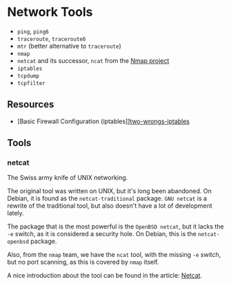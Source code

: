 Network Tools
=============

 - `ping`, `ping6`
 - `traceroute`, `traceroute6`
 - `mtr` (better alternative to `traceroute`)
 - `nmap`
 - `netcat` and its successor, `ncat` from the [Nmap project](https://nmap.org/)
 - `iptables`
 - `tcpdump`
 - `tcpfilter`


Resources
---------

 - [Basic Firewall Configuration (iptables]][two-wrongs-iptables]

[two-wrongs-iptables]:	https://two-wrongs.com/basic-firewall-configuration-iptables


Tools
-----

### netcat ###

The Swiss army knife of UNIX networking.

The original tool was written on UNIX, but it's long been abandoned.
On Debian, it is found as the `netcat-traditional` package.
`GNU netcat` is a rewrite of the traditional tool, but also doesn't have a lot
of development lately.

The package that is the most powerful is the `OpenBSD netcat`, but it lacks the
`-e` switch, as it is considered a security hole.  On Debian, this is the
`netcat-openbsd` package.

Also, from the `nmap` team, we have the `ncat` tool, with the missing `-e`
switch, but no port scanning, as this is covered by `nmap` itself.

A nice introduction about the tool can be found in the article:
[Netcat](https://blog.ikuamike.io/posts/2021/netcat/).
